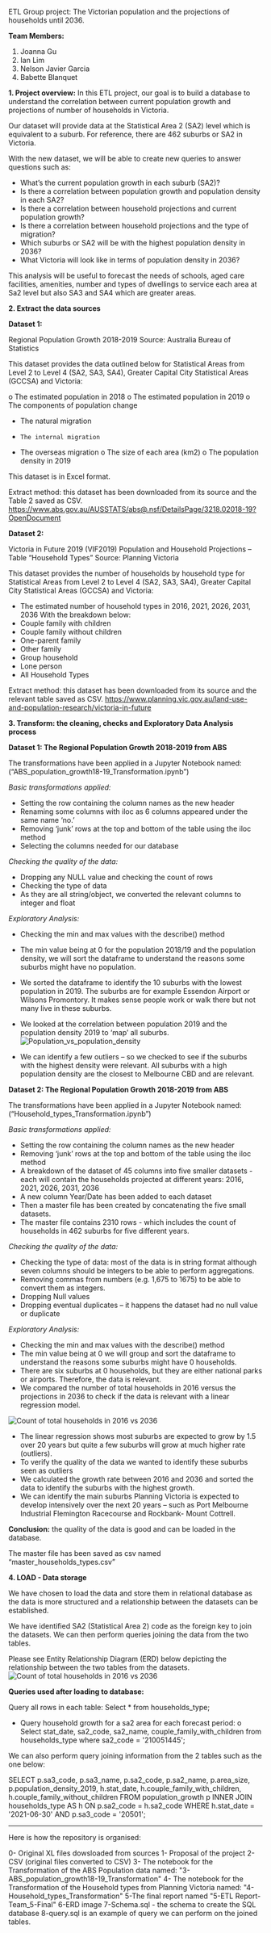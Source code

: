 ETL Group project: The Victorian population and the projections of households until 2036.

**Team Members:**
1.	Joanna Gu
2.	Ian Lim
3.	Nelson Javier Garcia
4.	Babette Blanquet

**1.	Project overview:**
In this ETL project, our goal is to build a database to understand the correlation between current population growth and projections of number of households in Victoria.

Our dataset will provide data at the Statistical Area 2 (SA2) level which is equivalent to a suburb. For reference, there are 462 suburbs or SA2 in Victoria.

With the new dataset, we will be able to create new queries to answer questions such as:
-	What’s the current population growth in each suburb (SA2)?
-	Is there a correlation between population growth and population density in each SA2?
-	Is there a correlation between household projections and current population growth?
-	Is there a correlation between household projections and the type of migration?
-	Which suburbs or SA2 will be with the highest population density in 2036? 
-	What Victoria will look like in terms of population density in 2036?

This analysis will be useful to forecast the needs of schools, aged care facilities, amenities, number and types of dwellings to service each area at Sa2 level but also SA3 and SA4 which are greater areas.

**2.	Extract the data sources**

**Dataset 1:**

Regional Population Growth 2018-2019
Source: Australia Bureau of Statistics

This dataset provides the data outlined below for Statistical Areas from Level 2 to Level 4 (SA2, SA3, SA4), Greater Capital City Statistical Areas (GCCSA) and Victoria:

o	The estimated population in 2018
o	The estimated population in 2019
o	The components of population change
  -	The natural migration
  - 	The internal migration
  -	The overseas migration
o	The size of each area (km2)
o	The population density in 2019

This dataset is in Excel format.

Extract method: this dataset has been downloaded from its source and the Table 2 saved as CSV.
https://www.abs.gov.au/AUSSTATS/abs@.nsf/DetailsPage/3218.02018-19?OpenDocument


**Dataset 2:**

Victoria in Future 2019 (VIF2019) Population and Household Projections – Table “Household Types”
Source: Planning Victoria

This dataset provides the number of households by household type for Statistical Areas from Level 2 to Level 4 (SA2, SA3, SA4), Greater Capital City Statistical Areas (GCCSA) and Victoria:
 - 	The estimated number of household types in 2016, 2021, 2026, 2031, 2036
With the breakdown below:
  -	Couple family with children	
  -	Couple family without children	
  - One-parent family	
  -	Other family	
  - Group household	
  - Lone person
  - All Household Types

Extract method: this dataset has been downloaded from its source and the relevant table saved as CSV.
https://www.planning.vic.gov.au/land-use-and-population-research/victoria-in-future

**3.	Transform: the cleaning, checks and Exploratory Data Analysis process**

**Dataset 1: The Regional Population Growth 2018-2019 from ABS**

The transformations have been applied in a Jupyter Notebook named: (“ABS_population_growth18-19_Transformation.ipynb”)

*Basic transformations applied:*

-	Setting the row containing the column names as the new header
-	Renaming some columns with iloc as 6 columns appeared under the same name ‘no.’
-	Removing ‘junk’ rows at the top and bottom of the table using the iloc method
-	Selecting the columns needed for our database

*Checking the quality of the data:*

-	Dropping any NULL value and checking the count of rows
-	Checking the type of data
-	As they are all string/object, we converted the relevant columns to integer and float

*Exploratory Analysis:*

-	Checking the min and max values with the describe() method
-	The min value being at 0 for the population 2018/19 and the population density, we will sort the dataframe to understand the reasons some suburbs might have no population.
-	We sorted the dataframe to identify the 10 suburbs with the lowest population in 2019. The suburbs are for example Essendon Airport or Wilsons Promontory. It makes sense people work or walk there but not many live in these suburbs.
-	We looked at the correlation between population 2019 and the population density 2019 to ‘map’ all suburbs. 
![Population_vs_population_density](https://github.com/babetteblanquet/images/blob/master/ETL-1.png)

-	We can identify a few outliers – so we checked to see if the suburbs with the highest density were relevant. All suburbs with a high population density are the closest to Melbourne CBD and are relevant.

**Dataset 2: The Regional Population Growth 2018-2019 from ABS**

The transformations have been applied in a Jupyter Notebook named: (“Household_types_Transformation.ipynb”)

*Basic transformations applied:*

-	Setting the row containing the column names as the new header
-	Removing ‘junk’ rows at the top and bottom of the table using the iloc method
-	A breakdown of the dataset of 45 columns into five smaller datasets - each will contain the households projected at different years: 2016, 2021, 2026, 2031, 2036
-	A new column Year/Date has been added to each dataset
-	Then a master file has been created by concatenating the five small datasets. 
-	The master file contains 2310 rows - which includes the count of households in 462 suburbs for five different years. 

*Checking the quality of the data:*

-	Checking the type of data: most of the data is in string format although seven columns should be integers to be able to perform aggregations.
-	Removing commas from numbers (e.g. 1,675 to 1675) to be able to convert them as integers.
-	Dropping Null values
-	Dropping eventual duplicates – it happens the dataset had no null value or duplicate

*Exploratory Analysis:*

-	Checking the min and max values with the describe() method
-	The min value being at 0 we will group and sort the dataframe to understand the reasons some suburbs might have 0 households.
-	There are six suburbs at 0 households, but they are either national parks or airports. Therefore, the data is relevant.
-	We compared the number of total households in 2016 versus the projections in 2036 to check if the data is relevant with a linear regression model.

![Count of total households in 2016 vs 2036](https://github.com/babetteblanquet/images/blob/master/ETL-2.png)

-	The linear regression shows most suburbs are expected to grow by 1.5 over 20 years but quite a few suburbs will grow at much higher rate (outliers).
-	To verify the quality of the data we wanted to identify these suburbs seen as outliers 
-	We calculated the growth rate between 2016 and 2036 and sorted the data to identify the suburbs with the highest growth.
-	We can identify the main suburbs Planning Victoria is expected to develop intensively over the next 20 years – such as Port Melbourne Industrial Flemington Racecourse and Rockbank- Mount Cottrell. 

**Conclusion:** the quality of the data is good and can be loaded in the database.

The master file has been saved as csv named “master_households_types.csv”

**4.	LOAD - Data storage**

We have chosen to load the data and store them in relational database as the data is more structured and a relationship between the datasets can be established.

We have identified SA2 (Statistical Area 2) code as the foreign key to join the datasets.  We can then perform queries joining the data from the two tables.

Please see Entity Relationship Diagram (ERD) below depicting the relationship between the two tables from the datasets.
![Count of total households in 2016 vs 2036](https://github.com/babetteblanquet/images/blob/master/ETL-3.png)

**Queries used after loading to database:**

Query all rows in each table: Select * from households_type;
-	Query household growth for a sa2 area for each forecast period: 
o	Select stat_date, sa2_code, sa2_name, couple_family_with_children from households_type where sa2_code = '210051445';


We can also perform query joining information from the 2 tables such as the one below:

SELECT 
	p.sa3_code,
	p.sa3_name,
	p.sa2_code, 
	p.sa2_name, 
	p.area_size,
	p.population_density_2019,
	h.stat_date, 
	h.couple_family_with_children,
	h.couple_family_without_children
FROM population_growth p
INNER JOIN households_type AS h ON
	p.sa2_code = h.sa2_code
WHERE h.stat_date = '2021-06-30' AND p.sa3_code = '20501';


-----------------------------------------------

Here is how the repository is organised:

0- Original XL files dowsloaded from sources
1- Proposal of the project
2- CSV (original files converted to CSV)
3- The notebook for the Transformation of the ABS Population data named: "3-ABS_population_growth18-19_Transformation"
4- The notebook for the Transformation of the Household types from Planning Victoria named: "4-Household_types_Transformation"
5-The final report named "5-ETL Report-Team_5-Final"
6-ERD image
7-Schema.sql - the schema to create the SQL database
8-query.sql is an example of query we can perform on the joined tables.



